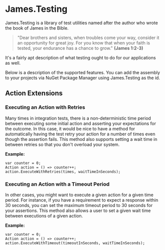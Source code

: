 James.Testing
=============

James.Testing is a library of test utilities named after the author who wrote the book of James in the Bible. 

>"Dear brothers and sisters, when troubles come your way, consider it an opportunity for great joy. For you know that when your faith is tested, your endurance has a chance to grow."
>**(James 1:2-3)**

It's a fairly apt description of what testing ought to do for our applications as well.

Below is a description of the supported features.  You can add the assembly to your projects via NuGet Package Manager using James.Testing as the id.

Action Extensions
-----------------
### Executing an Action with Retries

Many times in integration tests, there is a non-deterministic time period between executing some initial action and asserting your expectations for the outcome.  In this case, it would be nice to have a method for automatically having the test retry your action for a number of times even though the assertion fails.  This method also supports setting a wait time in between retries so that you don't overload your system.

**Example:**

	var counter = 0;
	Action action = () => counter++;
	action.ExecuteWithRetries(times, waitTimeInSeconds);


### Executing an Action with a Timeout Period

In other cases, you might want to execute a given action for a given time period.  For instance, if you have a requirement to expect a response within 30 seconds, you can set the maximum timeout period to 30 seconds for your assertions.  This method also allows a user to set a given wait time between executions of a given action.

**Example:**

	var counter = 0;
	Action action = () => counter++;
	action.ExecuteWithTimeout(timeoutInSeconds, waitTimeInSeconds);
